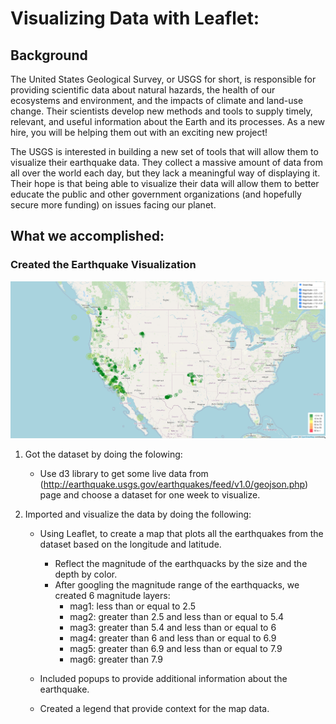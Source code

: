 # Visualizing Data with Leaflet:

## Background

The United States Geological Survey, or USGS for short, is responsible for providing scientific data about natural hazards, the health of our ecosystems and environment, and the impacts of climate and land-use change. Their scientists develop new methods and tools to supply timely, relevant, and useful information about the Earth and its processes. As a new hire, you will be helping them out with an exciting new project!

The USGS is interested in building a new set of tools that will allow them to visualize their earthquake data. They collect a massive amount of data from all over the world each day, but they lack a meaningful way of displaying it. Their hope is that being able to visualize their data will allow them to better educate the public and other government organizations (and hopefully secure more funding) on issues facing our planet.

## What we accomplished:

### Created the Earthquake Visualization

![2-BasicMap](Images/basicmap.png)

1. Got the dataset by doing the folowing:

   - Use d3 library to get some live data from (http://earthquake.usgs.gov/earthquakes/feed/v1.0/geojson.php) page and choose a dataset for one week to visualize.

2. Imported and visualize the data by doing the following:

   - Using Leaflet, to create a map that plots all the earthquakes from the dataset based on the longitude and latitude.

     - Reflect the magnitude of the earthquacks by the size and the depth by color.
     - After googling the magnitude range of the earthquacks, we created 6 magnitude layers:
       - mag1: less than or equal to 2.5
       - mag2: greater than 2.5 and less than or equal to 5.4
       - mag3: greater than 5.4 and less than or equal to 6
       - mag4: greater than 6 and less than or equal to 6.9
       - mag5: greater than 6.9 and less than or equal to 7.9
       - mag6: greater than 7.9

   - Included popups to provide additional information about the earthquake.

   - Created a legend that provide context for the map data.
